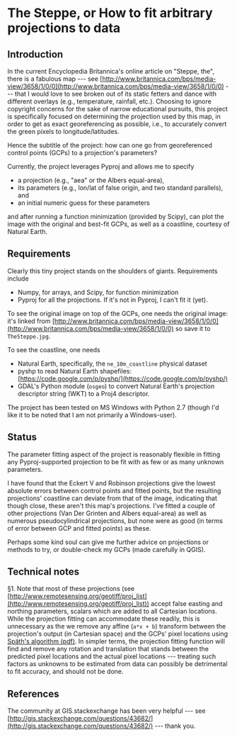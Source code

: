The Steppe, or How to fit arbitrary projections to data
=======================================================

Introduction
------------

In the current Encyclopedia Britannica's online article on "Steppe, the", there is a fabulous map --- see [http://www.britannica.com/bps/media-view/3658/1/0/0](http://www.britannica.com/bps/media-view/3658/1/0/0) --- that I would love to see broken out of its static fetters and dance with different overlays (e.g., temperature, rainfall, etc.). Choosing to ignore copyright concerns for the sake of narrow educational pursuits, this project is specifically focused on determining the projection used by this map, in order to get as exact georeferencing as possible, i.e., to accurately convert the green pixels to longitude/latitudes.

Hence the subtitle of the project: how can one go from georeferenced control points (GCPs) to a projection's parameters?

Currently, the project leverages Pyproj and allows me to specify

- a projection (e.g., "aea" or the Albers equal-area),
- its parameters (e.g., lon/lat of false origin, and two standard parallels), and
- an initial numeric guess for these parameters

and after running a function minimization (provided by Scipy), can plot the image with the original and best-fit GCPs, as well as a coastline, courtesy of Natural Earth.

Requirements
------------

Clearly this tiny project stands on the shoulders of giants. Requirements include

- Numpy, for arrays, and Scipy, for function minimization
- Pyproj for all the projections. If it's not in Pyproj, I can't fit it (yet).

To see the original image on top of the GCPs, one needs the original image: it's linked from [http://www.britannica.com/bps/media-view/3658/1/0/0](http://www.britannica.com/bps/media-view/3658/1/0/0) so save it to `TheSteppe.jpg`.

To see the coastline, one needs

- Natural Earth, specifically, the `ne_10m_coastline` physical dataset
- pyshp to read Natural Earth shapefiles: [https://code.google.com/p/pyshp/](https://code.google.com/p/pyshp/)
- GDAL's Python module (`osgeo`) to convert Natural Earth's projection descriptor string (WKT) to a Proj4 descriptor.

The project has been tested on MS Windows with Python 2.7 (though I'd like it to be noted that I am not primarily a Windows-user).

Status
------

The parameter fitting aspect of the project is reasonably flexible in fitting any Pyproj-supported projection to be fit with as few or as many unknown parameters.

I have found that the Eckert V and Robinson projections give the lowest absolute errors between control points and fitted points, but the resulting projections' coastline can deviate from that of the image, indicating that though close, these aren't this map's projections. I've fitted a couple of other projections (Van Der Grinten and Albers equal-area) as well as numerous pseudocylindrical projections, but none were as good (in terms of error between GCP and fitted points) as these.

Perhaps some kind soul can give me further advice on projections or methods to try, or double-check my GCPs (made carefully in QGIS).

Technical notes
---------------
 §1. Note that most of these projections (see [http://www.remotesensing.org/geotiff/proj_list](http://www.remotesensing.org/geotiff/proj_list)) accept false easting and northing parameters, scalars which are added to all Cartesian locations. While the projection fitting can accommodate these readily, this is unnecessary as the we remove any affine (`a*x + b`) transform between the projection's output (in Cartesian space) and the GCPs' pixel locations using [Späth's algorithm (pdf)](http://hrcak.srce.hr/file/1425). In simpler terms, the projection fitting function will find and remove any rotation and translation that stands between the predicted pixel locations and the actual pixel locations --- treating such factors as unknowns to be estimated from data can possibly be detrimental to fit accuracy, and should not be done.

References
----------

The community at GIS.stackexchange has been very helpful --- see [http://gis.stackexchange.com/questions/43682/](http://gis.stackexchange.com/questions/43682/) --- thank you.
